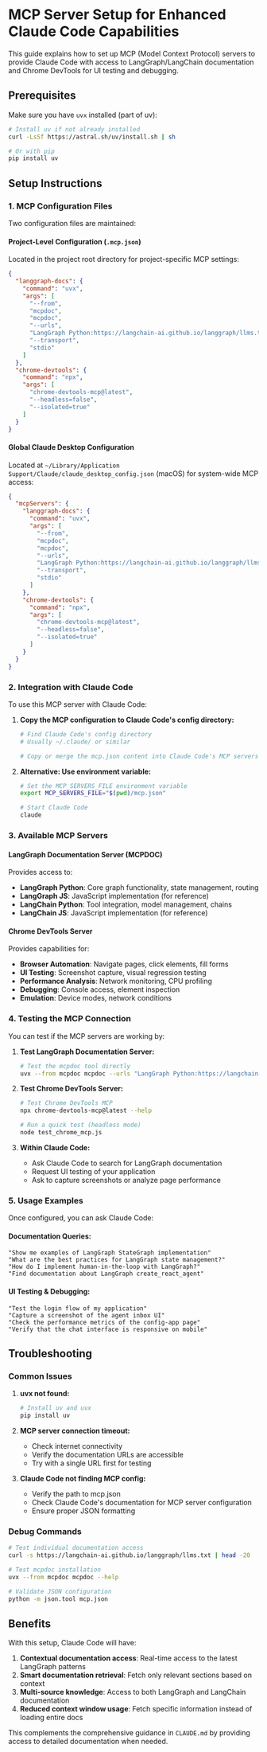 # MCP Server Setup for Enhanced Claude Code Capabilities

This guide explains how to set up MCP (Model Context Protocol) servers to provide Claude Code with access to LangGraph/LangChain documentation and Chrome DevTools for UI testing and debugging.

## Prerequisites

Make sure you have `uvx` installed (part of uv):
```bash
# Install uv if not already installed
curl -LsSf https://astral.sh/uv/install.sh | sh

# Or with pip
pip install uv
```

## Setup Instructions

### 1. MCP Configuration Files

Two configuration files are maintained:

#### Project-Level Configuration (`.mcp.json`)
Located in the project root directory for project-specific MCP settings:

```json
{
  "langgraph-docs": {
    "command": "uvx",
    "args": [
      "--from",
      "mcpdoc",
      "mcpdoc",
      "--urls",
      "LangGraph Python:https://langchain-ai.github.io/langgraph/llms.txt LangGraph JS:https://langchain-ai.github.io/langgraphjs/llms.txt LangChain Python:https://python.langchain.com/llms.txt LangChain JS:https://js.langchain.com/llms.txt",
      "--transport",
      "stdio"
    ]
  },
  "chrome-devtools": {
    "command": "npx",
    "args": [
      "chrome-devtools-mcp@latest",
      "--headless=false",
      "--isolated=true"
    ]
  }
}
```

#### Global Claude Desktop Configuration
Located at `~/Library/Application Support/Claude/claude_desktop_config.json` (macOS) for system-wide MCP access:

```json
{
  "mcpServers": {
    "langgraph-docs": {
      "command": "uvx",
      "args": [
        "--from",
        "mcpdoc",
        "mcpdoc",
        "--urls",
        "LangGraph Python:https://langchain-ai.github.io/langgraph/llms.txt LangGraph JS:https://langchain-ai.github.io/langgraphjs/llms.txt LangChain Python:https://python.langchain.com/llms.txt LangChain JS:https://js.langchain.com/llms.txt",
        "--transport",
        "stdio"
      ]
    },
    "chrome-devtools": {
      "command": "npx",
      "args": [
        "chrome-devtools-mcp@latest",
        "--headless=false",
        "--isolated=true"
      ]
    }
  }
}
```

### 2. Integration with Claude Code

To use this MCP server with Claude Code:

1. **Copy the MCP configuration to Claude Code's config directory:**
   ```bash
   # Find Claude Code's config directory
   # Usually ~/.claude/ or similar

   # Copy or merge the mcp.json content into Claude Code's MCP servers configuration
   ```

2. **Alternative: Use environment variable:**
   ```bash
   # Set the MCP_SERVERS_FILE environment variable
   export MCP_SERVERS_FILE="$(pwd)/mcp.json"

   # Start Claude Code
   claude
   ```

### 3. Available MCP Servers

#### LangGraph Documentation Server (MCPDOC)
Provides access to:
- **LangGraph Python**: Core graph functionality, state management, routing
- **LangGraph JS**: JavaScript implementation (for reference)
- **LangChain Python**: Tool integration, model management, chains
- **LangChain JS**: JavaScript implementation (for reference)

#### Chrome DevTools Server
Provides capabilities for:
- **Browser Automation**: Navigate pages, click elements, fill forms
- **UI Testing**: Screenshot capture, visual regression testing
- **Performance Analysis**: Network monitoring, CPU profiling
- **Debugging**: Console access, element inspection
- **Emulation**: Device modes, network conditions

### 4. Testing the MCP Connection

You can test if the MCP servers are working by:

1. **Test LangGraph Documentation Server:**
   ```bash
   # Test the mcpdoc tool directly
   uvx --from mcpdoc mcpdoc --urls "LangGraph Python:https://langchain-ai.github.io/langgraph/llms.txt" --transport stdio
   ```

2. **Test Chrome DevTools Server:**
   ```bash
   # Test Chrome DevTools MCP
   npx chrome-devtools-mcp@latest --help

   # Run a quick test (headless mode)
   node test_chrome_mcp.js
   ```

3. **Within Claude Code:**
   - Ask Claude Code to search for LangGraph documentation
   - Request UI testing of your application
   - Ask to capture screenshots or analyze page performance

### 5. Usage Examples

Once configured, you can ask Claude Code:

#### Documentation Queries:
```
"Show me examples of LangGraph StateGraph implementation"
"What are the best practices for LangGraph state management?"
"How do I implement human-in-the-loop with LangGraph?"
"Find documentation about LangGraph create_react_agent"
```

#### UI Testing & Debugging:
```
"Test the login flow of my application"
"Capture a screenshot of the agent inbox UI"
"Check the performance metrics of the config-app page"
"Verify that the chat interface is responsive on mobile"
```

## Troubleshooting

### Common Issues

1. **uvx not found:**
   ```bash
   # Install uv and uvx
   pip install uv
   ```

2. **MCP server connection timeout:**
   - Check internet connectivity
   - Verify the documentation URLs are accessible
   - Try with a single URL first for testing

3. **Claude Code not finding MCP config:**
   - Verify the path to mcp.json
   - Check Claude Code's documentation for MCP server configuration
   - Ensure proper JSON formatting

### Debug Commands

```bash
# Test individual documentation access
curl -s https://langchain-ai.github.io/langgraph/llms.txt | head -20

# Test mcpdoc installation
uvx --from mcpdoc mcpdoc --help

# Validate JSON configuration
python -m json.tool mcp.json
```

## Benefits

With this setup, Claude Code will have:

1. **Contextual documentation access**: Real-time access to the latest LangGraph patterns
2. **Smart documentation retrieval**: Fetch only relevant sections based on context
3. **Multi-source knowledge**: Access to both LangGraph and LangChain documentation
4. **Reduced context window usage**: Fetch specific information instead of loading entire docs

This complements the comprehensive guidance in `CLAUDE.md` by providing access to detailed documentation when needed.
